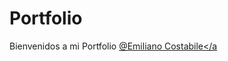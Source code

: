 # Portfolio

Bienvenidos a mi Portfolio <a 
          href="https://www.linkedin.com/in/emiliano-gabriel-costabile/"
          target="_blank"
          rel="noopener"
          >@Emiliano Costabile</a
